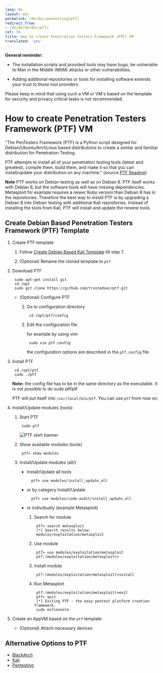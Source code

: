 ```yaml
---
lang: de
layout: doc
permalink: /de/doc/pentesting/ptf/
redirect_from:
- /de/de/de/doc/ptf/
ref: 76
title: How to create Penetration Testers Framework (PTF) VM
translated: 'yes'
---
```


**General reminder:**

- The installation scripts and provided tools may have bugs, be vulnerable to Man in the Middle (MitM) attacks or other vulnerabilities.

- Adding additional repositories or tools for installing software extends your trust to those tool providers.

Please keep in mind that using such a VM or VM's based on the template for security and privacy critical tasks is not recommended.

How to create Penetration Testers Framework (PTF) VM
====================================================

"The PenTesters Framework (PTF) is a Python script designed for Debian/Ubuntu/ArchLinux based distributions to create a similar and familiar distribution for Penetration Testing.

PTF attempts to install all of your penetration testing tools (latest and greatest), compile them, build them, and make it so that you can install/update your distribution on any machine." (source [PTF Readme](https://github.com/trustedsec/ptf/blob/master/README.md))

**Note** PTF works on Debian testing as well as on Debian 8. PTF itself works with Debian 8, but the software tools will have missing dependencies. Metasploit for example requires a newer Ruby version than Debian 8 has in the repositories. Therefore the best way to install PTF is by upgrading a Debian 8 into Debian testing with additional Kali repositories. Instead of installing the tools from Kali, PTF will install and update the newest tools.

Create Debian Based Penetration Testers Framework (PTF) Template
----------------------------------------------------------------

1. Create PTF template

    1. Follow [Create Debian Based Kali Template](/de/doc/pentesting/kali/) till step 7.

    2. (Optional) Rename the cloned template to `ptf`

2. Download PTF

        sudo apt-get install git
        cd /opt
        sudo git clone https://github.com/trustedsec/ptf.git

    - (Optional) Configure PTF

        1. Go to configuration directory

                cd /opt/ptf/config

        2. Edit the configuration file

            for example by using vim:

                sudo vim ptf.config

            the configuration options are described in the `ptf.config` file

3. Install PTF

        cd /opt/ptf
        sudo ./ptf

    **Note:** the config file has to be in the same directory as the executable. It is not
possible to do sudo ptf/ptf

    PTF will put itself into `/usr/local/bin/ptf`. You can use `ptf` from now on.

4. Install/Update modules (tools)

    1. Start PTF

            sudo ptf

        ![PTF start banner](/de/attachment/wiki/PTF/ptf-banner.png)

    2. Show available modules (tools)

            ptf> show modules

    3. Install/Update modules (all/)

        - Install/Update all tools

                ptf> use modules/install_update_all

        - or by category Install/Update

                ptf> use modules/code-audit/install_update_all

        - or individually (example Metasploit)

            1. Search for module

                    ptf> search metasploit
                    [*] Search results below:
                    modules/exploitation/metasploit

            2. Use module

                    ptf> use modules/exploitation/metasploit
                    ptf:(modules/exploitation/metasploit)>

            3. Install module

                    ptf:(modules/exploitation/metasploit)>install

            4. Run Metasploit

                    ptf:(modules/exploitation/metasploit)>exit
                    ptf> quit
                    [*] Exiting PTF - the easy pentest platform creation framework.
                    sudo msfconsole

5. Create an AppVM based on the `ptf` template

    - (Optional) Attach necessary devices


Alternative Options to PTF
--------------------------

- [BlackArch](/de/doc/pentesting/blackarch/)
- [Kali](/de/doc/pentesting/kali/)
- [Pentesting](/de/doc/pentesting/)